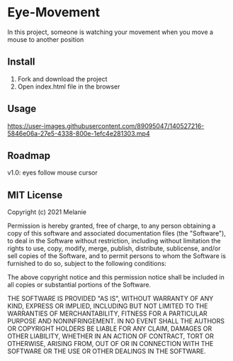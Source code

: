 # Eye-Movement

In this project, someone is watching your movement when you move a mouse to another position

## Install

1. Fork and download the project
2. Open index.html file in the browser

## Usage

https://user-images.githubusercontent.com/89095047/140527216-5846e06a-27e5-4338-800e-1efc4e281303.mp4

##	Roadmap

v1.0: eyes follow mouse cursor

## MIT License

Copyright (c) 2021 Melanie

Permission is hereby granted, free of charge, to any person obtaining a copy
of this software and associated documentation files (the "Software"), to deal
in the Software without restriction, including without limitation the rights
to use, copy, modify, merge, publish, distribute, sublicense, and/or sell
copies of the Software, and to permit persons to whom the Software is
furnished to do so, subject to the following conditions:

The above copyright notice and this permission notice shall be included in all
copies or substantial portions of the Software.

THE SOFTWARE IS PROVIDED "AS IS", WITHOUT WARRANTY OF ANY KIND, EXPRESS OR
IMPLIED, INCLUDING BUT NOT LIMITED TO THE WARRANTIES OF MERCHANTABILITY,
FITNESS FOR A PARTICULAR PURPOSE AND NONINFRINGEMENT. IN NO EVENT SHALL THE
AUTHORS OR COPYRIGHT HOLDERS BE LIABLE FOR ANY CLAIM, DAMAGES OR OTHER
LIABILITY, WHETHER IN AN ACTION OF CONTRACT, TORT OR OTHERWISE, ARISING FROM,
OUT OF OR IN CONNECTION WITH THE SOFTWARE OR THE USE OR OTHER DEALINGS IN THE
SOFTWARE.
